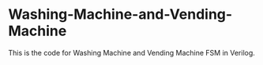 # Washing-Machine-and-Vending-Machine
This is the code for Washing Machine and Vending Machine FSM in Verilog.
